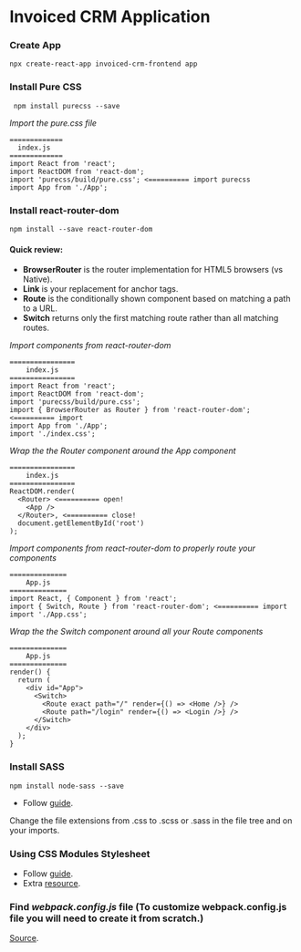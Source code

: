 # Invoiced CRM Application

### Create App
```
npx create-react-app invoiced-crm-frontend app
```

### Install Pure CSS
```
 npm install purecss --save   

```
_Import the pure.css file_
```
=============
  index.js
=============
import React from 'react';
import ReactDOM from 'react-dom';
import 'purecss/build/pure.css'; <========== import purecss
import App from './App';
```
### Install react-router-dom
```
npm install --save react-router-dom
```
#### Quick review:
* **BrowserRouter** is the router implementation for HTML5 browsers (vs Native). 
* **Link** is your replacement for anchor tags.
* **Route** is the conditionally shown component based on matching a path to a URL.
* **Switch** returns only the first matching route rather than all matching routes.

_Import components from react-router-dom_
```
================
    index.js
================
import React from 'react';
import ReactDOM from 'react-dom';
import 'purecss/build/pure.css';
import { BrowserRouter as Router } from 'react-router-dom'; <========== import
import App from './App';
import './index.css';
```
_Wrap the the Router component around the App component_

```
================
    index.js    
================
ReactDOM.render(
  <Router> <========== open!
    <App />
  </Router>, <========== close!
  document.getElementById('root')
);
```
_Import components from react-router-dom to properly route your components_
```
==============
    App.js    
==============
import React, { Component } from 'react';
import { Switch, Route } from 'react-router-dom'; <========== import
import './App.css';
```
_Wrap the the Switch component around all your Route components_
```
==============
    App.js    
==============
render() {
  return (
    <div id="App">
      <Switch>
        <Route exact path="/" render={() => <Home />} />
        <Route path="/login" render={() => <Login />} />
      </Switch>
    </div>
  );
}
```
### Install SASS
```
npm install node-sass --save
```
* Follow [guide](https://create-react-app.dev/docs/adding-a-sass-stylesheet/).

Change the file extensions from .css to .scss or .sass in the file tree and on your imports.

### Using CSS Modules Stylesheet

* Follow [guide](https://create-react-app.dev/docs/adding-a-css-modules-stylesheet/).
* Extra [resource](https://www.robinwieruch.de/create-react-app-css-modules).

### Find _webpack.config.js_ file (To customize webpack.config.js file you will need to create it from scratch.)

[Source](https://stackoverflow.com/questions/48395804/where-is-create-react-app-webpack-config-and-files).